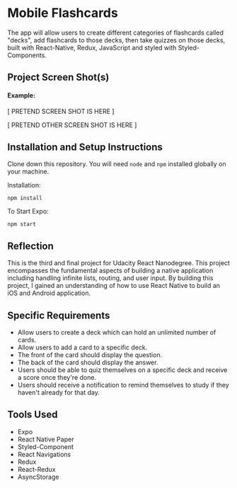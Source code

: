 # Mobile Flashcards

The app will allow users to create different categories of flashcards called "decks", add flashcards to those decks, then take quizzes on those decks, built with React-Native, Redux, JavaScript and styled with Styled-Components.

## Project Screen Shot(s)

#### Example:

[ PRETEND SCREEN SHOT IS HERE ]

[ PRETEND OTHER SCREEN SHOT IS HERE ]

## Installation and Setup Instructions

Clone down this repository. You will need `node` and `npm` installed globally on your machine.

Installation:

`npm install`

To Start Expo:

`npm start`

## Reflection

This is the third and final project for Udacity React Nanodegree. This project encompasses the fundamental aspects of building a native application including handling infinite lists, routing, and user input. By building this project, I gained an understanding of how to use React Native to build an iOS and Android application.

## Specific Requirements

- Allow users to create a deck which can hold an unlimited number of cards.
- Allow users to add a card to a specific deck.
- The front of the card should display the question.
- The back of the card should display the answer.
- Users should be able to quiz themselves on a specific deck and receive a score once they're done.
- Users should receive a notification to remind themselves to study if they haven't already for that day.

## Tools Used

- Expo
- React Native Paper
- Styled-Component
- React Navigations
- Redux
- React-Redux
- AsyncStorage
